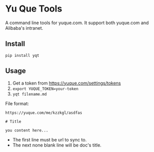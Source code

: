 # Yu Que Tools

A command line tools for yuque.com. It support both yuque.com and Alibaba's intranet.

## Install 

```
pip install yqt
```

## Usage

1. Get a token from https://yuque.com/settings/tokens
2. `export YUQUE_TOKEN=your-token`
3. `yqt filename.md`

File format:

```
https://yuque.com/me/kzzkgl/asdfas

# Title

you content here...
```

- The first line must be url to sync to.
- The next none blank line will be doc's title.
